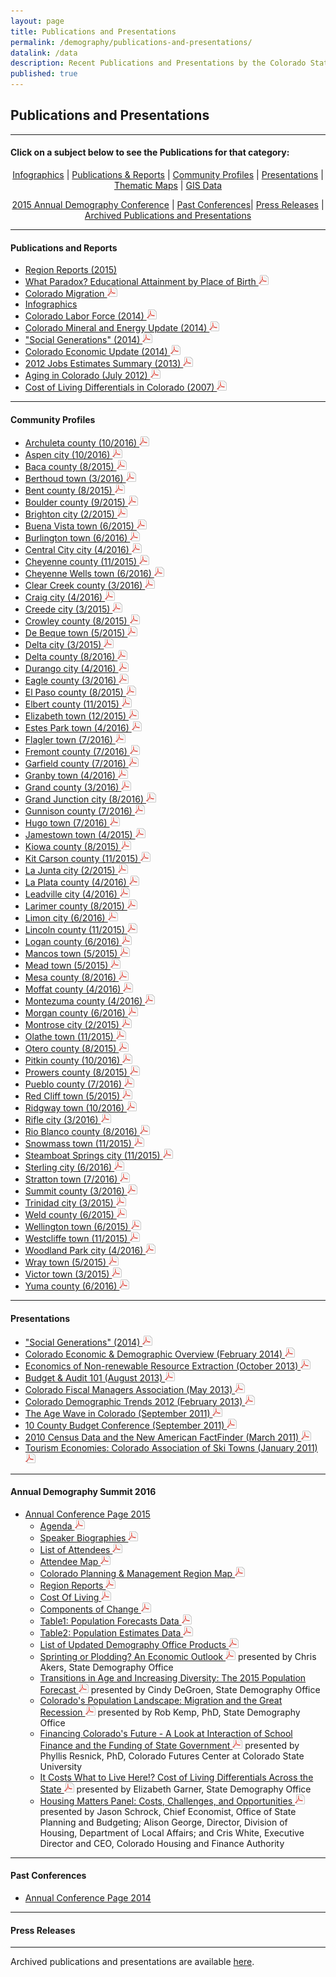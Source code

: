 ```yaml
---
layout: page
title: Publications and Presentations
permalink: /demography/publications-and-presentations/
datalink: /data
description: Recent Publications and Presentations by the Colorado State Demography Office
published: true
---
```


## Publications and Presentations

- - -

#### Click on a subject below to see the Publications for that category:


<div style="text-align: center;" markdown="1">

[Infographics](/demography/infographics#infographics) \| [Publications & Reports](#publications-and-reports) \| [Community Profiles](#community-profiles) \| [Presentations](#presentations) \| [Thematic Maps](/gis/thematic-maps#thematic-maps) \| [GIS Data](/gis/gis-data#gis-data)

[2015 Annual Demography Conference](#annual-conference-2015) \| [Past Conferences](#past-conferences)\| [Press Releases](#press-releases) \| [Archived Publications and Presentations](/demography/archived-publications-and-presentations#archived-publications-and-presentations)

</div>



- - -

#### Publications and Reports

- [Region Reports (2015)](/demography/region-reports-2014/)
- [What Paradox? Educational Attainment by Place of Birth ![pdf](/images/page_white_acrobat.png 'download pdf file')](https://drive.google.com/uc?export=download&id=0B2oqdPZKJqK7RDloZG45V2JmNmc)
- [Colorado Migration ![pdf](/images/page_white_acrobat.png 'download pdf file')](https://drive.google.com/uc?export=download&id=0B2oqdPZKJqK7TVRiYlI5RnR0Tms)
- [Infographics](/demography/infographics#infographics)
- [Colorado Labor Force (2014) ![pdf](/images/page_white_acrobat.png 'download pdf file')](https://drive.google.com/uc?export=download&id=0B2oqdPZKJqK7T3FqeGdUZDhUOGM)
- [Colorado Mineral and Energy Update (2014) ![pdf](/images/page_white_acrobat.png 'download pdf file')](https://drive.google.com/uc?export=download&id=0B2oqdPZKJqK7UWNjU1ZuVnVEUmc)
- [\"Social Generations\" (2014) ![pdf](/images/page_white_acrobat.png 'download pdf file')](https://drive.google.com/uc?export=download&id=0B2oqdPZKJqK7dU9uVzdzaE84c0k)
- [Colorado Economic Update (2014) ![pdf](/images/page_white_acrobat.png 'download pdf file')](https://drive.google.com/uc?export=download&id=0B2oqdPZKJqK7X2ttZkplOTRRczQ)
- [2012 Jobs Estimates Summary  (2013) ![pdf](/images/page_white_acrobat.png 'download pdf file')](https://drive.google.com/uc?export=download&id=0B2oqdPZKJqK7MEVncWlCVmNEVE0)
- [Aging in Colorado (July 2012) ![pdf](/images/page_white_acrobat.png 'download pdf file')](https://drive.google.com/uc?export=download&id=0B2oqdPZKJqK7NnhnQnVhWHdJV1E)
- [Cost of Living Differentials in Colorado (2007) ![pdf](/images/page_white_acrobat.png 'download pdf file')](https://drive.google.com/uc?export=download&id=0B2oqdPZKJqK7NE1XNDVrN2tBelE)


- - -
 
#### Community Profiles

- [Archuleta county (10/2016) ![pdf](/images/page_white_acrobat.png 'download pdf file')](https://drive.google.com/uc?export=download&id=0ByjImPUKASTTZXRhZm9GVHJiQ3c)
- [Aspen city (10/2016) ![pdf](/images/page_white_acrobat.png 'download pdf file')](https://drive.google.com/uc?export=download&id=0ByjImPUKASTTd3NYTUg2bXg1WVU)
- [Baca county (8/2015) ![pdf](/images/page_white_acrobat.png 'download pdf file')](https://drive.google.com/uc?export=download&id=0B-vz6H4k4SESczA5eEd6MVpCWFk)
- [Berthoud town (3/2016) ![pdf](/images/page_white_acrobat.png 'download pdf file')](https://drive.google.com/uc?export=download&id=0B-vz6H4k4SESN29PZnRTdG9mdlE)
- [Bent county (8/2015) ![pdf](/images/page_white_acrobat.png 'download pdf file')](https://drive.google.com/uc?export=download&id=0B-vz6H4k4SESQk5vb2xkRDFKblU)
- [Boulder county (9/2015) ![pdf](/images/page_white_acrobat.png 'download pdf file')](https://drive.google.com/uc?export=download&id=0ByjImPUKASTTaFFjRnlSRGNXUEk)
- [Brighton city (2/2015) ![pdf](/images/page_white_acrobat.png 'download pdf file')](https://drive.google.com/uc?export=download&id=0B2oqdPZKJqK7UG1iQW10Y3hnQm8)
- [Buena Vista town (6/2015) ![pdf](/images/page_white_acrobat.png 'download pdf file')](https://drive.google.com/uc?export=download&id=0B-vz6H4k4SESaFRTanpiYnBJalU)
- [Burlington town (6/2016) ![pdf](/images/page_white_acrobat.png 'download pdf file')](https://drive.google.com/uc?export=download&id=0B-vz6H4k4SESaFRTanpiYnBJalU)
- [Central City city (4/2016) ![pdf](/images/page_white_acrobat.png 'download pdf file')](https://drive.google.com/uc?export=download&id=0B-vz6H4k4SESeU85X3J2ckN5TlU)
- [Cheyenne county (11/2015) ![pdf](/images/page_white_acrobat.png 'download pdf file')](https://drive.google.com/uc?export=download&id=0B-vz6H4k4SESaWpUWFNKTDM2czg)
- [Cheyenne Wells town (6/2016) ![pdf](/images/page_white_acrobat.png 'download pdf file')](https://drive.google.com/uc?export=download&id=0B-vz6H4k4SESQlJ1N2phVGxnN0E)
- [Clear Creek county (3/2016) ![pdf](/images/page_white_acrobat.png 'download pdf file')](https://drive.google.com/uc?export=download&id=0B-vz6H4k4SESZW5TSVVvNTc2dG8)
- [Craig city (4/2016) ![pdf](/images/page_white_acrobat.png 'download pdf file')](https://drive.google.com/uc?export=download&id=0B-vz6H4k4SESbGNxcG5iaV96T1E)
- [Creede city (3/2015) ![pdf](/images/page_white_acrobat.png 'download pdf file')](https://drive.google.com/uc?export=download&id=0B2oqdPZKJqK7b1JPNDBWdExmSUE)
- [Crowley county (8/2015) ![pdf](/images/page_white_acrobat.png 'download pdf file')](https://drive.google.com/uc?export=download&id=0B-vz6H4k4SESRXhnWVFKQ3R1Qmc)
- [De Beque town (5/2015) ![pdf](/images/page_white_acrobat.png 'download pdf file')](https://drive.google.com/uc?export=download&id=0B2oqdPZKJqK7N2ZYUjU5emozWVE)
- [Delta city (3/2015) ![pdf](/images/page_white_acrobat.png 'download pdf file')](https://drive.google.com/uc?export=download&id=0B2oqdPZKJqK7RVFWU2R3ckItWTQ)
- [Delta county (8/2016) ![pdf](/images/page_white_acrobat.png 'download pdf file')](https://drive.google.com/uc?export=download&id=0ByjImPUKASTTZmpoMWpVOFRMZDA)
- [Durango city (4/2016) ![pdf](/images/page_white_acrobat.png 'download pdf file')](https://drive.google.com/uc?export=download&id=0B-vz6H4k4SESV1p1eFl5TmVEMGs)
- [Eagle county (3/2016) ![pdf](/images/page_white_acrobat.png 'download pdf file')](https://drive.google.com/uc?export=download&id=0B-vz6H4k4SESMDN0M3hqMmV5eWM)
- [El Paso county (8/2015) ![pdf](/images/page_white_acrobat.png 'download pdf file')](https://drive.google.com/uc?export=download&id=0B-vz6H4k4SESX2FLdU52OERleG8)
- [Elbert county (11/2015) ![pdf](/images/page_white_acrobat.png 'download pdf file')](https://drive.google.com/uc?export=download&id=0B-vz6H4k4SESOG9SVEtaNkE0S0k)
- [Elizabeth town (12/2015) ![pdf](/images/page_white_acrobat.png 'download pdf file')](https://drive.google.com/uc?export=download&id=0B-vz6H4k4SESbEl0ZjZTa2Q3R00)
- [Estes Park town (4/2016) ![pdf](/images/page_white_acrobat.png 'download pdf file')](https://drive.google.com/uc?export=download&id=0B-vz6H4k4SESUHB5VEU5UlMxcDA)
- [Flagler town (7/2016) ![pdf](/images/page_white_acrobat.png 'download pdf file')](https://drive.google.com/uc?export=download&id=0B-vz6H4k4SESaUxMQTUzdjRUV0U)
- [Fremont county (7/2016) ![pdf](/images/page_white_acrobat.png 'download pdf file')](https://drive.google.com/uc?export=download&id=0ByjImPUKASTTbDNWSVZab0d3VDQ)
- [Garfield county (7/2016) ![pdf](/images/page_white_acrobat.png 'download pdf file')](https://drive.google.com/uc?export=download&id=0ByjImPUKASTTYVdMRzMxbXcwaE0)
- [Granby town (4/2016) ![pdf](/images/page_white_acrobat.png 'download pdf file')](https://drive.google.com/uc?export=download&id=0B-vz6H4k4SESQjkzMTJsTDFUdG8)
- [Grand county (3/2016) ![pdf](/images/page_white_acrobat.png 'download pdf file')](https://drive.google.com/uc?export=download&id=0B-vz6H4k4SESS3hra2lKaVRjRE0)
- [Grand Junction city (8/2016) ![pdf](/images/page_white_acrobat.png 'download pdf file')](https://drive.google.com/uc?export=download&id=0ByjImPUKASTTYTlHMExQVXo5YVk)
- [Gunnison county (7/2016) ![pdf](/images/page_white_acrobat.png 'download pdf file')](https://drive.google.com/uc?export=download&id=0ByjImPUKASTTZHFRcVZmYTlmOGs)
- [Hugo town (7/2016) ![pdf](/images/page_white_acrobat.png 'download pdf file')](https://drive.google.com/uc?export=download&id=0B-vz6H4k4SESdVFmQk95RGpKSjA)
- [Jamestown town (4/2015) ![pdf](/images/page_white_acrobat.png 'download pdf file')](https://drive.google.com/uc?export=download&id=0B2oqdPZKJqK7WWRBM3JFYTN1dG8)
- [Kiowa county (8/2015) ![pdf](/images/page_white_acrobat.png 'download pdf file')](https://drive.google.com/uc?export=download&id=0B-vz6H4k4SESSjFWZ0Q0VHAzOUk)
- [Kit Carson county (11/2015) ![pdf](/images/page_white_acrobat.png 'download pdf file')](https://drive.google.com/uc?export=download&id=0B-vz6H4k4SESYlFJemcycnNXem8)
- [La Junta city (2/2015) ![pdf](/images/page_white_acrobat.png 'download pdf file')](https://drive.google.com/uc?export=download&id=0B2oqdPZKJqK7b0xOLVhQUS1WUFU)
- [La Plata county (4/2016) ![pdf](/images/page_white_acrobat.png 'download pdf file')](https://drive.google.com/uc?export=download&id=0Bvz6H4k4SESM016Zi1qZHNPZlk)
- [Leadville city (4/2016) ![pdf](/images/page_white_acrobat.png 'download pdf file')](https://drive.google.com/uc?export=download&id=0B-vz6H4k4SESLWswOEgxSVZiUms)
- [Larimer county (8/2015) ![pdf](/images/page_white_acrobat.png 'download pdf file')](https://drive.google.com/uc?export=download&id=0B-vz6H4k4SESMllESU1WVUhvQmc)
- [Limon city (6/2016) ![pdf](/images/page_white_acrobat.png 'download pdf file')](https://drive.google.com/uc?export=download&id=0B-vz6H4k4SESS1FtUDZMMFBjcGs)
- [Lincoln county (11/2015) ![pdf](/images/page_white_acrobat.png 'download pdf file')](https://drive.google.com/uc?export=download&id=0B-vz6H4k4SESUnlGN0ZaXzVPV1U)
- [Logan county (6/2016) ![pdf](/images/page_white_acrobat.png 'download pdf file')](https://drive.google.com/uc?export=download&id=0B-vz6H4k4SESMm1ncTZZYkd5RGc)
- [Mancos town (5/2015) ![pdf](/images/page_white_acrobat.png 'download pdf file')](https://drive.google.com/uc?export=download&id=0B2oqdPZKJqK7M2ZIWTVYNFFld0E)
- [Mead town (5/2015) ![pdf](/images/page_white_acrobat.png 'download pdf file')](https://drive.google.com/uc?export=download&id=0B2oqdPZKJqK7Y3VkS21LQTQzOXc)
- [Mesa county (8/2016) ![pdf](/images/page_white_acrobat.png 'download pdf file')](https://drive.google.com/uc?export=download&id=0ByjImPUKASTTTkwxMmJfQk1iVlk)
- [Moffat county (4/2016) ![pdf](/images/page_white_acrobat.png 'download pdf file')](https://drive.google.com/uc?export=download&id=0B-vz6H4k4SESOTJab1k1Ujk5Ykk)
- [Montezuma county (4/2016) ![pdf](/images/page_white_acrobat.png 'download pdf file')](https://drive.google.com/uc?export=download&id=0B-vz6H4k4SEScmg3eXljWUNvb1E)
- [Morgan county (6/2016) ![pdf](/images/page_white_acrobat.png 'download pdf file')](https://drive.google.com/uc?export=download&id=0B-vz6H4k4SESbk9uQ0JDQk9md2s)
- [Montrose city (2/2015) ![pdf](/images/page_white_acrobat.png 'download pdf file')](https://drive.google.com/uc?export=download&id=0B2oqdPZKJqK7azZMdmRtMzM2VjQ)
- [Olathe town (11/2015) ![pdf](/images/page_white_acrobat.png 'download pdf file')](https://drive.google.com/uc?export=download&id=0B-vz6H4k4SESSncxaG0zaVBaVnM)
- [Otero county (8/2015) ![pdf](/images/page_white_acrobat.png 'download pdf file')](https://drive.google.com/uc?export=download&id=0B-vz6H4k4SESQUZSQkhJcDNhM1U)
- [Pitkin county (10/2016) ![pdf](/images/page_white_acrobat.png 'download pdf file')](https://drive.google.com/uc?export=download&id=0ByjImPUKASTTWEtzUGctaW02QVE)
- [Prowers county (8/2015) ![pdf](/images/page_white_acrobat.png 'download pdf file')](https://drive.google.com/uc?export=download&id=0B-vz6H4k4SESUG1jbFNKSFJTSXc)
- [Pueblo county (7/2016) ![pdf](/images/page_white_acrobat.png 'download pdf file')](https://drive.google.com/uc?export=download&id=0ByjImPUKASTTOUtWeGlCTXlwSEk)
- [Red Cliff town (5/2015) ![pdf](/images/page_white_acrobat.png 'download pdf file')](https://drive.google.com/uc?export=download&id=0ByjImPUKASTTMm56SzJWanV4ZFk)
- [Ridgway town (10/2016) ![pdf](/images/page_white_acrobat.png 'download pdf file')](https://drive.google.com/uc?export=download&id=0ByjImPUKASTTQmVZdnE4a2xFUHM)
- [Rifle city (3/2016) ![pdf](/images/page_white_acrobat.png 'download pdf file')](https://drive.google.com/uc?export=download&id=0B-vz6H4k4SESQXRIWDJET3cydzA)
- [Rio Blanco county (8/2016) ![pdf](/images/page_white_acrobat.png 'download pdf file')](https://drive.google.com/uc?export=download&id=0ByjImPUKASTTZEgyeWVWdEUxUFE)
- [Snowmass town (11/2015) ![pdf](/images/page_white_acrobat.png 'download pdf file')](https://drive.google.com/uc?export=download&id=0B-vz6H4k4SESYUNlZjRSYkNyWFU)
- [Steamboat Springs city (11/2015) ![pdf](/images/page_white_acrobat.png 'download pdf file')](https://drive.google.com/uc?export=download&id=0B-vz6H4k4SESVFFsNXExWTNhZjQ)
- [Sterling city (6/2016) ![pdf](/images/page_white_acrobat.png 'download pdf file')](https://drive.google.com/uc?export=download&id=0B-vz6H4k4SEST3dyam5fLW9ZZ28)
- [Stratton town (7/2016) ![pdf](/images/page_white_acrobat.png 'download pdf file')](https://drive.google.com/uc?export=download&id=0B-vz6H4k4SESeVlkTWlsdUZpV3M)
- [Summit county (3/2016) ![pdf](/images/page_white_acrobat.png 'download pdf file')](https://drive.google.com/uc?export=download&id=0B-vz6H4k4SESWjFmcWVWY0hSSGc)
- [Trinidad city (3/2015) ![pdf](/images/page_white_acrobat.png 'download pdf file')](https://drive.google.com/uc?export=download&id=0B2oqdPZKJqK7dHV4S2xBb1NLWGs)
- [Weld county (6/2015) ![pdf](/images/page_white_acrobat.png 'download pdf file')](https://drive.google.com/uc?export=download&id=0B-vz6H4k4SESUk5LSkVOT3YtQjg)
- [Wellington town (6/2015) ![pdf](/images/page_white_acrobat.png 'download pdf file')](https://drive.google.com/uc?export=download&id=0B-vz6H4k4SESWUFCclhoaGZ1aWs)
- [Westcliffe town (11/2015) ![pdf](/images/page_white_acrobat.png 'download pdf file')](https://drive.google.com/uc?export=download&id=0B-vz6H4k4SESd2NTbUxFUGxxMlU)
- [Woodland Park city (4/2016) ![pdf](/images/page_white_acrobat.png 'download pdf file')](https://drive.google.com/uc?export=download&id=0B-vz6H4k4SESVkcyVG9yTkJUYms)
- [Wray town (5/2015) ![pdf](/images/page_white_acrobat.png 'download pdf file')](https://drive.google.com/uc?export=download&id=0B2oqdPZKJqK7T19QZUY3WEpqeTA)
- [Victor town (3/2015) ![pdf](/images/page_white_acrobat.png 'download pdf file')](https://drive.google.com/uc?export=download&id=0B-vz6H4k4SESX0J6QVZoVWRtQUU)
- [Yuma county (6/2016) ![pdf](/images/page_white_acrobat.png 'download pdf file')](https://drive.google.com/uc?export=download&id=0B-vz6H4k4SESODNSbmx0RGQtTXc)



- - -

#### Presentations

- [\"Social Generations\" (2014) ![pdf](/images/page_white_acrobat.png 'download pdf file')](https://drive.google.com/uc?export=download&id=0B2oqdPZKJqK7bkxBeXN3TlFlNEE)
- [Colorado Economic & Demographic Overview (February 2014) ![pdf](/images/page_white_acrobat.png 'download pdf file')](https://drive.google.com/uc?export=download&id=0B2oqdPZKJqK7VnVocTdzS1ByV00)
- [Economics of Non-renewable Resource Extraction (October 2013) ![pdf](/images/page_white_acrobat.png 'download pdf file')](https://drive.google.com/uc?export=download&id=0B2oqdPZKJqK7aUNDRUZkamVpTlk)
- [Budget & Audit 101 (August 2013) ![pdf](/images/page_white_acrobat.png 'download pdf file')](https://drive.google.com/uc?export=download&id=0B2oqdPZKJqK7NVdvUldCeURyRUE)
- [Colorado Fiscal Managers Association (May 2013) ![pdf](/images/page_white_acrobat.png 'download pdf file')](https://drive.google.com/uc?export=download&id=0B2oqdPZKJqK7SW4zQVpvUGZWU2M)
- [Colorado Demographic Trends 2012 (February 2013) ![pdf](/images/page_white_acrobat.png 'download pdf file')](https://drive.google.com/uc?export=download&id=0B2oqdPZKJqK7ajJtekt1U1k3d0k)
- [The Age Wave in Colorado (September 2011) ![pdf](/images/page_white_acrobat.png 'download pdf file')](https://drive.google.com/uc?export=download&id=0B2oqdPZKJqK7SWxLUVhfUXc3VlE)
- [10 County Budget Conference (September 2011) ![pdf](/images/page_white_acrobat.png 'download pdf file')](https://drive.google.com/uc?export=download&id=0B2oqdPZKJqK7ZDRpWE5VblFQYzQ)
- [2010 Census Data and the New American FactFinder (March 2011) ![pdf](/images/page_white_acrobat.png 'download pdf file')](https://drive.google.com/uc?export=download&id=0B2oqdPZKJqK7c3F6aVk5LUlKd1U)
- [Tourism Economies: Colorado Association of Ski Towns (January 2011) ![pdf](/images/page_white_acrobat.png 'download pdf file')](https://drive.google.com/uc?export=download&id=0B2oqdPZKJqK7bHZRV3ZYZUhTcVE)


- - -

#### Annual Demography Summit 2016

- [Annual Conference Page 2015](/demography/annual-demography-meeting-2015/#annual-demography-meeting-videos-2015)
  - [Agenda ![pdf](/images/page_white_acrobat.png 'download pdf file')](https://drive.google.com/uc?export=download&id=0ByjImPUKASTTajBIaDNkZkVaQ1k)
  - [Speaker Biographies ![pdf](/images/page_white_acrobat.png 'download pdf file')](https://drive.google.com/uc?export=download&id=0ByjImPUKASTTX3FXZlEtOHA5aDg)
  - [List of Attendees ![pdf](/images/page_white_acrobat.png 'download pdf file')](https://drive.google.com/uc?export=download&id=0ByjImPUKASTTWkp1SVp2RE11OHc)
  - [Attendee Map ![pdf](/images/page_white_acrobat.png 'download pdf file')](https://drive.google.com/uc?export=download&id=0ByjImPUKASTTSEtuNFlRTzByWkk)
  - [Colorado Planning & Management Region Map ![pdf](/images/page_white_acrobat.png 'download pdf file')](https://storage.googleapis.com/maps-static/PlanningManagement8x11.pdf)
  - [Region Reports ![pdf](/images/page_white_acrobat.png 'download pdf file')](https://drive.google.com/uc?export=download&id=0ByjImPUKASTTekFoOGN1akttYm8)
  - [Cost Of Living ![pdf](/images/page_white_acrobat.png 'download pdf file')](https://drive.google.com/uc?export=download&id=0B-vz6H4k4SESajdRcHRjcThka3c)
  - [Components of Change ![pdf](/images/page_white_acrobat.png 'download pdf file')](https://drive.google.com/uc?export=download&id=0B-vz6H4k4SESSmRKVkpuTGszY0E)
  - [Table1: Population Forecasts Data ![pdf](/images/page_white_acrobat.png 'download pdf file')](https://drive.google.com/uc?export=download&id=0B-vz6H4k4SESLUMyNFFCTE5URGc)
  - [Table2: Population Estimates Data ![pdf](/images/page_white_acrobat.png 'download pdf file')](https://drive.google.com/uc?export=download&id=0B-vz6H4k4SESM2hxWVZDZGZGajA)
  - [List of Updated Demography Office Products ![pdf](/images/page_white_acrobat.png 'download pdf file')](https://drive.google.com/uc?export=download&id=0B-vz6H4k4SESdHJnMkJYXzFyZVk)
  - [Sprinting or Plodding? An Economic Outlook ![pdf](/images/page_white_acrobat.png 'download pdf file')](https://drive.google.com/uc?export=download&id=0B-vz6H4k4SESLTd1Y2ZIeDNzN2M) presented by Chris Akers, State Demography Office
  - [Transitions in Age and Increasing Diversity: The 2015 Population Forecast ![pdf](/images/page_white_acrobat.png 'download pdf file')](https://drive.google.com/uc?export=download&id=0B-vz6H4k4SESRENtSXlCd25NazA) presented by Cindy DeGroen, State Demography Office
  - [Colorado\'s Population Landscape: Migration and the Great Recession ![pdf](/images/page_white_acrobat.png 'download pdf file')](https://drive.google.com/uc?export=download&id=0B-vz6H4k4SESaEdlS0FpcnQ0eDg) presented by Rob Kemp, PhD, State Demography Office
  - [Financing Colorado\'s Future - A Look at Interaction of School Finance and the Funding of State Government ![pdf](/images/page_white_acrobat.png 'download pdf file')](https://drive.google.com/uc?export=download&id=0B-vz6H4k4SESWW9xeXlkcFg4SXc) presented by Phyllis Resnick, PhD, Colorado Futures Center at Colorado State University
  - [It Costs What to Live Here!? Cost of Living Differentials Across the State ![pdf](/images/page_white_acrobat.png 'download pdf file')](https://drive.google.com/uc?export=download&id=0B-vz6H4k4SESUDJoS1ZCQmFyM0U) presented by Elizabeth Garner, State Demography Office
  - [Housing Matters Panel: Costs, Challenges, and Opportunities ![pdf](/images/page_white_acrobat.png 'download pdf file')](https://drive.google.com/uc?export=download&id=0B-vz6H4k4SESSnpPWGFDQWoxSVU) presented by Jason Schrock, Chief Economist, Office of State Planning and Budgeting; Alison George, Director, Division of Housing, Department of Local Affairs; and Cris White, Executive Director and CEO, Colorado Housing and Finance Authority

---

#### Past Conferences

 - [Annual Conference Page 2014](/demography/annual-demography-meeting-2014/#annual-demography-meeting-videos-2014)

- - -

#### Press Releases


- - -

Archived publications and presentations are available [here](/demography/archived-publications-and-presentations#archived-publications-and-presentations).
